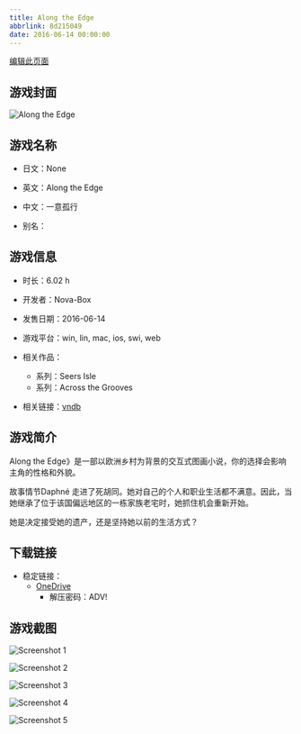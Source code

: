 ```yaml
---
title: Along the Edge
abbrlink: 8d215049
date: 2016-06-14 00:00:00
---
```

[编辑此页面](https://github.com/ACG-3/ADV3-source/blob/main/source/_posts/games/Along%20the%20Edge.md)

## 游戏封面

![Along the Edge](https://pan.timero.xyz/d/onedrive/img_lib_001/Along%20the%20Edge_cover.avif)


## 游戏名称

- 日文：None
- 英文：Along the Edge
- 中文：一意孤行

- 别名：


## 游戏信息

- 时长：6.02 h
- 开发者：Nova-Box
- 发售日期：2016-06-14
- 游戏平台：win, lin, mac, ios, swi, web
- 相关作品：
   - 系列：Seers Isle
   - 系列：Across the Grooves

- 相关链接：[vndb](https://vndb.org/v19584)


## 游戏简介

Along the Edge》是一部以欧洲乡村为背景的交互式图画小说，你的选择会影响主角的性格和外貌。

故事情节Daphné 走进了死胡同。她对自己的个人和职业生活都不满意。因此，当她继承了位于该国偏远地区的一栋家族老宅时，她抓住机会重新开始。

她是决定接受她的遗产，还是坚持她以前的生活方式？




## 下载链接

- 稳定链接：
    - [OneDrive](https://pan.timero.xyz/onedrive/adv_lib_001/Along%20the%20Edge)
        - 解压密码：ADV!



## 游戏截图


![Screenshot 1](https://pan.timero.xyz/d/onedrive/img_lib_001/Along%20the%20Edge_Screenshot_1.avif)

![Screenshot 2](https://pan.timero.xyz/d/onedrive/img_lib_001/Along%20the%20Edge_Screenshot_2.avif)

![Screenshot 3](https://pan.timero.xyz/d/onedrive/img_lib_001/Along%20the%20Edge_Screenshot_3.avif)

![Screenshot 4](https://pan.timero.xyz/d/onedrive/img_lib_001/Along%20the%20Edge_Screenshot_4.avif)

![Screenshot 5](https://pan.timero.xyz/d/onedrive/img_lib_001/Along%20the%20Edge_Screenshot_5.avif)

